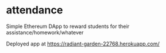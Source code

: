 # attendance
Simple Ethereum DApp to reward students for their assistance/homework/whatever

Deployed app at https://radiant-garden-22768.herokuapp.com/